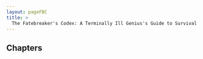 ```yaml
---
layout: pageFBC
title: >
  The Fatebreaker's Codex: A Terminally Ill Genius's Guide to Survival
---
```


## Chapters

